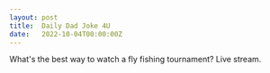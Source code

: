 ```yaml
---
layout: post
title:  Daily Dad Joke 4U
date:   2022-10-04T00:00:00Z
---
```

What's the best way to watch a fly fishing tournament? Live stream.
